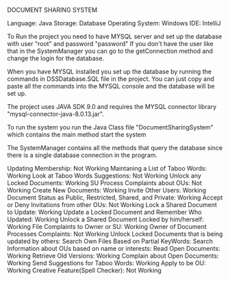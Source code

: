 DOCUMENT SHARING SYSTEM

Language: Java
Storage: Database
Operating System: Windows
IDE: IntelliJ

To Run the project you need to have MYSQL server and set up the database with user "root" and password "password"
If you don't have the user like that in the SystemManager you can go to the getConnection method and change the login
for the database. 

When you have MYSQL installed you set up the database by running the commands in DSSDatabase.SQL file in the project. You can just copy and paste all the commands into the MYSQL console and the database will be set up.

The project uses JAVA SDK 9.0 and requires the MYSQL connector library "mysql-connector-java-8.0.13.jar".

To run the system you run the Java Class file "DocumentSharingSystem" which contains the main method start the system 

The SystemManager contains all the methods that query the database since there is a single database connection in the program.

Updating Membership: Not Working
Maintaning a List of Taboo Words: Working
Look at Taboo Words Suggestions: Not Working
Unlock any Locked Documents: Working
SU Process Complaints about OUs: Not Working
Create New Documents: Working
Invite Other Users: Working
Document Status as Public, Restricted, Shared, and Private: Working
Accept or Deny Invitations from other OUs: Not Working
Lock a Shared Document to Update: Working
Update a Locked Document and Remember Who Updated: Working
Unlock a Shared Document Locked by him/herself: Working
File Complaints to Owner or SU: Working
Owner of Document Processes Complaints: Not Working
Unlock Locked Documents that is being updated by others:
Search Own Files Based on Partial KeyWords:
Search Information about OUs based on name or interests:
Read Open Documents: Working
Retrieve Old Versions: Working
Complain about Open Documents: Working
Send Suggestions for Taboo Words: Working
Apply to be OU: Working
Creative Feature(Spell Checker): Not Working

